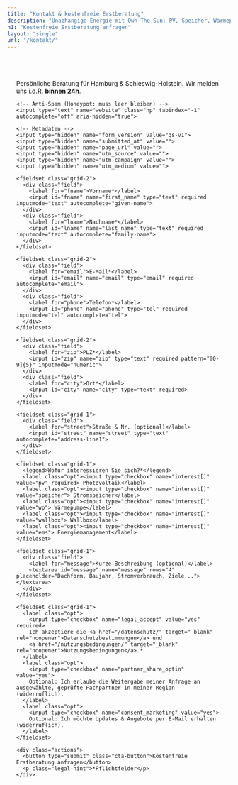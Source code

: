 ```yaml
---
title: "Kontakt & kostenfreie Erstberatung"
description: "Unabhängige Energie mit Own The Sun: PV, Speicher, Wärmepumpe & Wallbox. Kostenfreie Erstberatung – jetzt anfragen."
h1: "Kostenfreie Erstberatung anfragen"
layout: "single"
url: "/kontakt/"
---
```


<section class="form-wrap">
  <p class="lead">
    Persönliche Beratung für Hamburg & Schleswig-Holstein. Wir melden uns i.d.R. <strong>binnen 24h</strong>.
  </p>

  <!-- Formular-Start (WICHTIG) -->
  <form id="ots-contact" class="ots-form" method="post" action="https://automation.ownthesun.de/webhook/lead" novalidate>

    <!-- Anti-Spam (Honeypot: muss leer bleiben) -->
    <input type="text" name="website" class="hp" tabindex="-1" autocomplete="off" aria-hidden="true">

    <!-- Metadaten -->
    <input type="hidden" name="form_version" value="qs-v1">
    <input type="hidden" name="submitted_at" value="">
    <input type="hidden" name="page_url" value="">
    <input type="hidden" name="utm_source" value="">
    <input type="hidden" name="utm_campaign" value="">
    <input type="hidden" name="utm_medium" value="">

    <fieldset class="grid-2">
      <div class="field">
        <label for="fname">Vorname*</label>
        <input id="fname" name="first_name" type="text" required inputmode="text" autocomplete="given-name">
      </div>
      <div class="field">
        <label for="lname">Nachname*</label>
        <input id="lname" name="last_name" type="text" required inputmode="text" autocomplete="family-name">
      </div>
    </fieldset>

    <fieldset class="grid-2">
      <div class="field">
        <label for="email">E-Mail*</label>
        <input id="email" name="email" type="email" required autocomplete="email">
      </div>
      <div class="field">
        <label for="phone">Telefon*</label>
        <input id="phone" name="phone" type="tel" required inputmode="tel" autocomplete="tel">
      </div>
    </fieldset>

    <fieldset class="grid-2">
      <div class="field">
        <label for="zip">PLZ*</label>
        <input id="zip" name="zip" type="text" required pattern="[0-9]{5}" inputmode="numeric">
      </div>
      <div class="field">
        <label for="city">Ort*</label>
        <input id="city" name="city" type="text" required>
      </div>
    </fieldset>

    <fieldset class="grid-1">
      <div class="field">
        <label for="street">Straße & Nr. (optional)</label>
        <input id="street" name="street" type="text" autocomplete="address-line1">
      </div>
    </fieldset>

    <fieldset class="grid-1">
      <legend>Wofür interessieren Sie sich?*</legend>
      <label class="opt"><input type="checkbox" name="interest[]" value="pv" required> Photovoltaik</label>
      <label class="opt"><input type="checkbox" name="interest[]" value="speicher"> Stromspeicher</label>
      <label class="opt"><input type="checkbox" name="interest[]" value="wp"> Wärmepumpe</label>
      <label class="opt"><input type="checkbox" name="interest[]" value="wallbox"> Wallbox</label>
      <label class="opt"><input type="checkbox" name="interest[]" value="ems"> Energiemanagement</label>
    </fieldset>

    <fieldset class="grid-1">
      <div class="field">
        <label for="message">Kurze Beschreibung (optional)</label>
        <textarea id="message" name="message" rows="4" placeholder="Dachform, Baujahr, Stromverbrauch, Ziele..."></textarea>
      </div>
    </fieldset>

    <fieldset class="grid-1">
      <label class="opt">
        <input type="checkbox" name="legal_accept" value="yes" required>
        Ich akzeptiere die <a href="/datenschutz/" target="_blank" rel="noopener">Datenschutzbestimmungen</a> und
        <a href="/nutzungsbedingungen/" target="_blank" rel="noopener">Nutzungsbedingungen</a>.*
      </label>
      <label class="opt">
        <input type="checkbox" name="partner_share_optin" value="yes">
        Optional: Ich erlaube die Weitergabe meiner Anfrage an ausgewählte, geprüfte Fachpartner in meiner Region (widerruflich).
      </label>
      <label class="opt">
        <input type="checkbox" name="consent_marketing" value="yes">
        Optional: Ich möchte Updates & Angebote per E-Mail erhalten (widerruflich).
      </label>
    </fieldset>

    <div class="actions">
      <button type="submit" class="cta-button">Kostenfreie Erstberatung anfragen</button>
      <p class="legal-hint">*Pflichtfelder</p>
    </div>

  </form>
  <!-- Formular-Ende -->

  <!-- Hidden-Felder per JS befüllen; blockiert den 302 nicht -->
  <script>
    (function () {
      var qs = new URLSearchParams(location.search);
      function set(name, val){ var el = document.querySelector('input[name="'+name+'"]'); if (el) el.value = val || ""; }
      set("page_url", location.href);
      set("submitted_at", new Date().toISOString());
      set("utm_source", qs.get("utm_source"));
      set("utm_medium", qs.get("utm_medium"));
      set("utm_campaign", qs.get("utm_campaign"));
    })();
  </script>
</section>
<style>
  .form-wrap{max-width:860px;margin:2rem auto;padding:1.25rem}
  .ots-form{display:block}
  .grid-2{display:grid;grid-template-columns:1fr 1fr;gap:16px}
  .grid-1{display:grid;grid-template-columns:1fr;gap:12px;margin-top:10px}
  .field label{display:block;font-weight:600;margin:0 0 6px}
  .field input,.field textarea{
    width:100%;padding:12px 14px;border:1px solid #ddd;border-radius:10px;
    font-size:16px;line-height:1.4;box-sizing:border-box;background:#fff
  }
  .field input:focus,.field textarea:focus{outline:none;border-color:#ff9b00;box-shadow:0 0 0 3px rgba(255,155,0,.15)}
  .opt{display:flex;align-items:center;gap:10px;margin:6px 0}
  .opt input{width:auto}
  .cta-button{
    appearance:none;border:0;border-radius:999px;padding:14px 22px;font-weight:700;
    background:#ff9b00;color:#0d0d0d;cursor:pointer;display:inline-block;margin-top:8px
  }
  .cta-button:hover{filter:brightness(0.95)}
  .legal-hint{font-size:12px;color:#666;margin:6px 0 0}
  @media (max-width:760px){.grid-2{grid-template-columns:1fr}}
  /* Honeypot verstecken */
  .hp{position:absolute;left:-10000px;top:auto;width:1px;height:1px;overflow:hidden}
</style>
